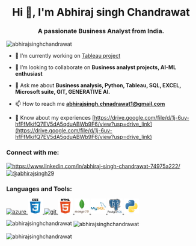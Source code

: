 <h1 align="center">Hi 👋, I'm Abhiraj singh Chandrawat</h1>
<h3 align="center">A passionate Business Analyst from India.</h3>

<p align="left"> <img src="https://komarev.com/ghpvc/?username=abhirajsinghchandrawat&label=Profile%20views&color=0e75b6&style=flat" alt="abhirajsinghchandrawat" /> </p>

- 🔭 I’m currently working on [Tableau project](https://public.tableau.com/app/profile/a.c8613/viz/LIVEHRDashboardProject/MAINDASHBOARD)

- 👯 I’m looking to collaborate on **Business analyst projects, AI-ML enthusiast**

- 💬 Ask me about **Business analysis, Python, Tableau, SQL, EXCEL, Microsoft suite, GIT, GENERATIVE AI.**

- 📫 How to reach me **abhirajsingh.chnadrawat1@gmail.com**

- 📄 Know about my experiences [https://drive.google.com/file/d/1j-6uv-hfFfMkifQ7EV5dA5qduABWb9F6/view?usp=drive_link](https://drive.google.com/file/d/1j-6uv-hfFfMkifQ7EV5dA5qduABWb9F6/view?usp=drive_link)

<h3 align="left">Connect with me:</h3>
<p align="left">
<a href="https://linkedin.com/in/https://www.linkedin.com/in/abhiraj-singh-chandrawat-74975a222/" target="blank"><img align="center" src="https://raw.githubusercontent.com/rahuldkjain/github-profile-readme-generator/master/src/images/icons/Social/linked-in-alt.svg" alt="https://www.linkedin.com/in/abhiraj-singh-chandrawat-74975a222/" height="30" width="40" /></a>
<a href="https://instagram.com/@abhirajsingh29" target="blank"><img align="center" src="https://raw.githubusercontent.com/rahuldkjain/github-profile-readme-generator/master/src/images/icons/Social/instagram.svg" alt="@abhirajsingh29" height="30" width="40" /></a>
</p>

<h3 align="left">Languages and Tools:</h3>
<p align="left"> <a href="https://azure.microsoft.com/en-in/" target="_blank" rel="noreferrer"> <img src="https://www.vectorlogo.zone/logos/microsoft_azure/microsoft_azure-icon.svg" alt="azure" width="40" height="40"/> </a> <a href="https://www.w3schools.com/css/" target="_blank" rel="noreferrer"> <img src="https://raw.githubusercontent.com/devicons/devicon/master/icons/css3/css3-original-wordmark.svg" alt="css3" width="40" height="40"/> </a> <a href="https://git-scm.com/" target="_blank" rel="noreferrer"> <img src="https://www.vectorlogo.zone/logos/git-scm/git-scm-icon.svg" alt="git" width="40" height="40"/> </a> <a href="https://www.w3.org/html/" target="_blank" rel="noreferrer"> <img src="https://raw.githubusercontent.com/devicons/devicon/master/icons/html5/html5-original-wordmark.svg" alt="html5" width="40" height="40"/> </a> <a href="https://www.mongodb.com/" target="_blank" rel="noreferrer"> <img src="https://raw.githubusercontent.com/devicons/devicon/master/icons/mongodb/mongodb-original-wordmark.svg" alt="mongodb" width="40" height="40"/> </a> <a href="https://www.mysql.com/" target="_blank" rel="noreferrer"> <img src="https://raw.githubusercontent.com/devicons/devicon/master/icons/mysql/mysql-original-wordmark.svg" alt="mysql" width="40" height="40"/> </a> <a href="https://www.postgresql.org" target="_blank" rel="noreferrer"> <img src="https://raw.githubusercontent.com/devicons/devicon/master/icons/postgresql/postgresql-original-wordmark.svg" alt="postgresql" width="40" height="40"/> </a> <a href="https://www.python.org" target="_blank" rel="noreferrer"> <img src="https://raw.githubusercontent.com/devicons/devicon/master/icons/python/python-original.svg" alt="python" width="40" height="40"/> </a> </p>

<p><img align="left" src="https://github-readme-stats.vercel.app/api/top-langs?username=abhirajsinghchandrawat&show_icons=true&locale=en&layout=compact" alt="abhirajsinghchandrawat" /></p>

<p>&nbsp;<img align="center" src="https://github-readme-stats.vercel.app/api?username=abhirajsinghchandrawat&show_icons=true&locale=en" alt="abhirajsinghchandrawat" /></p>

<p><img align="center" src="https://github-readme-streak-stats.herokuapp.com/?user=abhirajsinghchandrawat&" alt="abhirajsinghchandrawat" /></p>

